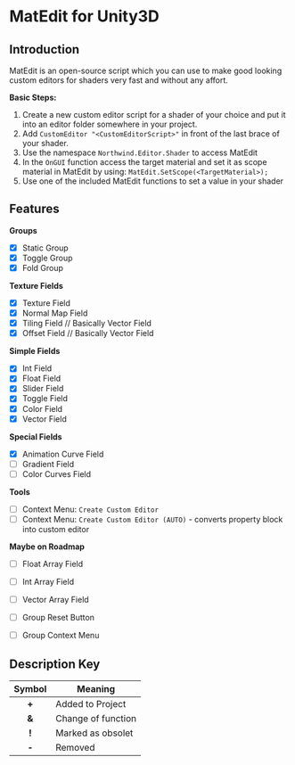 # MatEdit for Unity3D
## Introduction
MatEdit is an open-source script which you can use to make good looking custom editors for shaders very fast and without any affort.


**Basic Steps:**
1. Create a new custom editor script for a shader of your choice and put it into an editor folder somewhere in your project.
2. Add `CustomEditor "<CustomEditorScript>"` in front of the last brace of your shader.
3. Use the namespace `Northwind.Editor.Shader` to access MatEdit
4. In the `OnGUI` function access the target material and set it as scope material in MatEdit by using: `MatEdit.SetScope(<TargetMaterial>);`
5. Use one of the included MatEdit functions to set a value in your shader


## Features
**Groups**
- [x] Static Group
- [x] Toggle Group
- [x] Fold Group

**Texture Fields**
- [x] Texture Field
- [x] Normal Map Field
- [x] Tiling Field // Basically Vector Field
- [x] Offset Field // Basically Vector Field

**Simple Fields**
- [x] Int Field
- [x] Float Field
- [x] Slider Field
- [x] Toggle Field
- [x] Color Field
- [x] Vector Field

**Special Fields**
- [x] Animation Curve Field
- [ ] Gradient Field
- [ ] Color Curves Field

**Tools**
- [ ] Context Menu: `Create Custom Editor`
- [ ] Context Menu: `Create Custom Editor (AUTO)` - converts property block into custom editor

**Maybe on Roadmap**
- [ ] Float Array Field
- [ ] Int Array Field
- [ ] Vector Array Field
- [ ] Group Reset Button
- [ ] Group Context Menu


## Description Key
| Symbol | Meaning            |
| :----: | ------------------ |
| **+**  | Added to Project   |
| **&**  | Change of function |
| **!**  | Marked as obsolet  |
| **-**  | Removed            |
